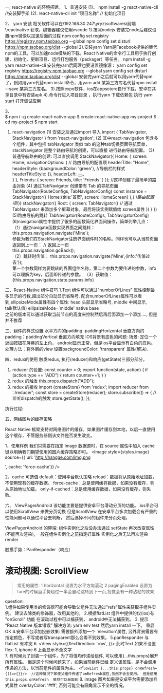﻿一, react-native  的环境搭建。
1、普通安装
(1)、 npm install -g react-native-cli   //安装脚手架
(2).  react-native-cli init "项目名称"  // 初始化项目

2、 yarn 安装
相关软件可以在\\192.168.30.247\yryz\softwares\前端\reactnative 获取，编辑器建议使用vscode
1).按照nodejs
安装完node后建议设置npm镜像以加速后面的过程
npm config set registry https://registry.npm.taobao.org --global
npm config set disturl https://npm.taobao.org/dist --global
2).安装yarn
Yarn是Facebook提供的替代npm的工具，可以加速node模块的下载。React Native的命令行工具用于执行创建、初始化、更新项目、运行打包服务（packager）等任务。
npm install -g yarn react-native-cli
安装完yarn后同理也要设置镜像源：
yarn config set registry https://registry.npm.taobao.org --global
yarn config set disturl https://npm.taobao.org/dist --global
安装完yarn之后就可以用yarn代替npm了，例如用yarn代替npm install命令，用yarn add 某第三方库名代替npm install --save 某第三方库名。
3).按照expo软件，ios在appsotore自行下载，安卓在共享目录中有安装apk
4).命令行进入项目目录 ，执行yarn 下载依赖包
执行 yarn start 打开调试应用


3、  
$ npm i -g create-react-native-app
$ create-react-native-app my-project
$ cd my-project
$ npm start

1. react-navigation
   (1) 安装之后通过import 导入   import { TabNavigator, StackNavigator } from 'react-navigation';
   (2) 其中react-navigation  包含多个组件，其中包括 tabNavigator 类似  tab 的这种tab切换页面导航菜单， stackNavigator 是整个路由导航的创建，可以直接
   进行路由导航配置。
   (3) 普通导航路由的创建: 可以直接调用 StackNavigator({
											Home: {
												screen: Home,
												navigationOptions: {
													// 路由导航的配置项
													headerTitle: "Home",
													headerStyle: {backgroundColor: 'green'},  //导航栏的样式
													headerTitleStyle: {},
													headerLeft: <Button></Button>,			
												}
											},
											Friends: {
												screen: Friends,
												title: 'Friends'
											}
										});   //这样创建了最简单的路由对象
	(4) 通过TabNavigator 创建带有 Tab 的导航页面
		TabNavigator(RouteConfigs, TabNavigatorConfig)
		const instance = StackNavigator({ Home:{title:'首页', screen: HomeScreen} },{ /*路由配置项*/})
		stackNavigator({
			Root: {
				screen: TabNavigator({
					// 通过TabNavigator  来添加多个屏幕对象，最后将该实例赋值给  screen属性
				})
			}
		})
	(5)路由导航的跳转   TabNavigator(RouteConfigs, TabNavigatorConfig)
	(6)navigation属性中提供了很多的函数简化界面间操作，简单列举几点：
		（1）通过navigate函数实现界面之间跳转：
			this.props.navigation.navigate('Mine');  
			参数为我们在StackNavigator注册界面组件时的名称。同样也可以从当前页面返回到上一页：
			// 返回上一页  
			this.props.navigation.goBack();  
		（2）跳转时传值：
			this.props.navigation.navigate('Mine',{info:'传值过去'});  
			第一个参数同样为要跳转的界面组件名称，第二个参数为要传递的参数，info可以理解为key，后面即传递的参数。
		（3）获取值：
		{this.props.navigation.state.params.info}  
	
二、React-Native 组件技巧
1.Text  组件可以通过"numberOfLines" 属性控制最多显示的行数,超出部分自动显示省略号.
配合numberOfLines属性可以看到,ellipsizeMode属性有四个属性: head  头部显示省略号, middle 中间显示, tail(默认值)  ellipsizeMode='middle'
native  base  
之前的版本可以通过获取当前节点的高度来控制然后再后面添加一个<Text></Text>添加....,  但是并不推荐


三、组件的样式设置
	水平方向的padding: paddingHorizontal
	垂直方向的padding：paddingVertical   垂直方向填充
	IOS背景有底色的问题:
		场景: 定位一个返回按钮在屏幕的左上角，  android显示正常，但是ios平台显示有白色的底色。
		处理方法：将外层的view  设置backgroundColor: 'transparent'  属性(解决).

四、redux的使用
  触发redux, 执行(reducer)和响应(getState)三部分部分。 
1. reducer 的设置:	
	const counter = 0;
	export function(state, action) {
		if (action.type == "ADD") {
			return counter+=1;
		}
	}
2. redux  的触发
   this.props.dispatch("ADD");
3. redux 的接收
	import {createStore} from 'redux';
	import reducer from './reducer';
    const store = createStore(reducer);
	store.subscribe(() => {
		// 监听dispatch的触发
		store.getState();
	});
	
执行过程: 


五、网络图片的缓存策略

React Native 框架支持对网络图片的缓存，如果图片缓存到本地，以后一直使用这个缓存，不管服务器侧该文件是否发生改变。

1，使用样例
我们只需要在指定 Image 数据源时，在 source 属性中加入 cache 键以明确我们期望使用的图片缓存策略即可。
<Image style={styles.image} source={{
  uri: 'http://hangge.com/img.png 

',
  cache: 'force-cache'}} />

2，cache 可选值
default：使用平台默认策略
reload：数据将从原始地址加载，不使用现有的缓存数据。
force-cache：总是使用缓存数据，如果没有缓存，则从原始地址加载。
only-if-cached：总是使用缓存数据，如果没有缓存，则失败。

六、 ViewPagerAndroid  该功能主要是提供安卓平台滑动分页的功能。 ios平台可以使用ScrollView 来做分页切换
但是ScrollView  在安卓平台多次加载会有严重的性能问题可以通过平台去判断， 然后选择不同的组件来分页处理。

ViewPagerAndroid 的弊端:  组件实例化之后没办法通过  setState 再次改变属性(不能再次渲染),  一般在组件实例化之前指定好属性
实例化之后无法再次渲染render



触摸手势：PanResponder（响应）
# 滚动视图:  ScrollView  
> 常用的属性: 
  1 horizontal  设置为水平方向滚动
  2 pagingEnabled	设置为ture的时候当手势超过一半会自动跳转到下一页,视觉会有一种沾粘的效果
  
  


question:   
	1.组件如果使用类的修饰器可能会导致父组件无法通过"refs"属性来获取子组件实例。  建议去除类的修饰器，改用其他的。
	2.根据flatList  组件中提供的仅(ios)有 "onScroll" 功能  在滚动过程中可以捕获到， android中无法捕获到。
	3. 提示  “React Native 版本错误”  解决方法: yarn env test  然后yarn install  一下。 重启OK
	4.安卓平台添加投影效果:  需要额外添加一个 'elevation'属性, 另外背景需要有指定颜色，不写或者写transparent那么会看不到效果。
	5.panResponder 与flatList  有冲突
	6. <View style={{flexDirection: 'row', }}>
			<Text></Text>
	   </View>
	此时Text  如果不设置 flex: 1,  iphone 6 上会显示不全文字	
	7. 有时候为了封装一个组件，为了将值均传递给组件, 可以使用{...this.props}展开所有属性。  但是这个时候问题来了，如果当前组件已经
	定义该属性，是不会调用传递的方法，以当前组件的属性为主。
	```
		<flowList {...this.props} onRefresh={()=>{}}/>  //这种情况下即使父组件传递了onRefresh属性,依然不会去使用。
		但是使用this.props.onRefresh  依然可以获取到
	```
	8. image 图片如果是安卓平台需要添加样式属性  overlayColor: '#fff',  否则可能会有圆角显示不全的情况。

	